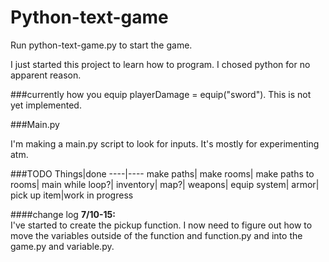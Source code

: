 # Python-text-game

Run python-text-game.py to start the game.

I just started this project to learn how to program. I chosed python for no apparent reason.



###currently how you equip
playerDamage = equip("sword"). This is not yet implemented.


###Main.py

I'm making a main.py script to look for inputs. It's mostly for experimenting atm.

###TODO
Things|done
----|----
make paths|
make rooms|
make paths to rooms|
main while loop?|
inventory|
map?|
weapons|
equip system|
armor|
pick up item|work in progress



####change log
<b>7/10-15:</b>  
I've started to create the pickup function. I now need to figure out how to move the variables outside of the function and function.py and into the game.py and variable.py.

